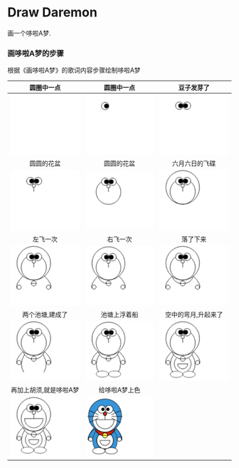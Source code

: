# Draw Daremon

画一个哆啦A梦.

### 画哆啦A梦的步骤

根据《画哆啦A梦》的歌词内容步骤绘制哆啦A梦

| 圆圈中一点 | 圆圈中一点 | 豆子发芽了 |
|:---:|:---:|:---:|
| ![LeftEye][leftEye] | ![RightEye][rightEye] | ![Nose][nose] |
| 圆圆的花盆 | 圆圆的花盆 | 六月六日的飞碟 |
| ![Face][face] | ![Head][head] | ![Hand-and-bell][hand-and-bell] |
| 左飞一次 | 右飞一次 | 落了下来 |
| ![LeftCollar][leftCollar] | ![RightCollar][rightCollar] | ![Body][body] |
| 两个池塘,建成了 | 池塘上浮着船 | 空中的弯月,升起来了 |
| ![Foot][foot] | ![Belly-and-treasureBag][belly-and-treasureBag] | ![Mouth][mouth] |
| 再加上胡须,就是哆啦A梦 | 给哆啦A梦上色 | |
| ![Mousetache][mousetache] | ![IsColor][isColor] | |

[leftEye]: src/assets/leftEye.gif
[rightEye]: src/assets/rightEye.gif
[nose]: src/assets/nose.gif
[face]: src/assets/face.gif
[head]: src/assets/head.gif
[hand-and-bell]: src/assets/hand-and-bell.gif
[leftCollar]: src/assets/leftCollar.gif
[rightCollar]: src/assets/rightCollar.gif
[body]: src/assets/body.gif
[foot]: src/assets/foot.gif
[belly-and-treasureBag]: src/assets/belly-and-treasureBag.gif
[mouth]: src/assets/mouth.gif
[mousetache]: src/assets/moustache.gif
[isColor]: src/assets/isColor.png
